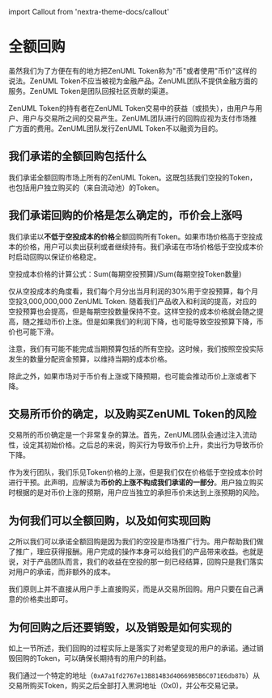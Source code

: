 import Callout from 'nextra-theme-docs/callout'

# 全额回购

<Callout>
虽然我们为了方便在有的地方把ZenUML Token称为"币"或者使用"币价"这样的说法。ZenUML Token不应当被视为金融产品。ZenUML团队不提供金融方面的服务。ZenUML Token是团队回报社区贡献的渠道。

ZenUML Token的持有者在ZenUML Token交易中的获益（或损失），由用户与用户、用户与交易所之间的交易产生。ZenUML团队进行的回购应视为支付市场推广方面的费用。ZenUML团队发行ZenUML Token不以融资为目的。
</Callout>

## 我们承诺的全额回购包括什么
我们承诺全额回购市场上所有的ZenUML Token。这既包括我们空投的Token，也包括用户独立购买的（来自流动池）的Token。

## 我们承诺回购的价格是怎么确定的，币价会上涨吗
我们承诺以**不低于空投成本的价格**全额回购所有Token。如果市场价格高于空投成本的价格，用户可以卖出获利或者继续持有。我们承诺在市场价格低于空投成本价时启动回购以保证价格稳定。

空投成本价格的计算公式：Sum(每期空投预算)/Sum(每期空投Token数量)

仅从空投成本的角度看，我们每个月分出当月利润的30%用于空投预算，每个月空投3,000,000,000 ZenUML Token. 随着我们产品收入和利润的提高，对应的空投预算也会提高，但是每期空投数量保持不变。这样空投的成本价格就会随之提高，随之推动币价上涨。但是如果我们的利润下降，也可能导致空投预算下降，币价也可能下滑。

<Callout>
注意，我们有可能不能完成当期预算包括的所有空投。这时候，我们按照空投实际发生的数量分配资金预算，以维持当期的成本价格。
</Callout>

除此之外，如果市场对于币价有上涨或下降预期，也可能会推动币价上涨或者下降。

## 交易所币价的确定，以及购买ZenUML Token的风险
交易所的币价确定是一个非常复杂的算法。首先，ZenUML团队会通过注入流动性，设定其初始价格。之后总的来说，购买行为导致币价上升，卖出行为导致币价下降。

作为发行团队，我们乐见Token价格的上涨，但是我们仅在价格低于空投成本价时进行干预。此声明，应解读为**币价的上涨不构成我们承诺的一部分**。用户独立购买时根据的是对币价上涨的预期，用户应当独立的承担币价未达到上涨预期的风险。

## 为何我们可以全额回购，以及如何实现回购
之所以我们可以承诺全额回购是因为我们的空投是市场推广行为。用户帮助我们做了推广，理应获得报酬。用户完成的操作本身可以给我们的产品带来收益。也就是说，对于产品团队而言，我们的收益在空投的那一刻已经结算，回购只是我们落实对用户的承诺，而非额外的成本。

我们原则上并不直接从用户手上直接购买，而是从交易所回购。用户只要在自己满意的价格卖出即可。

## 为何回购之后还要销毁，以及销毁是如何实现的
如上一节所述，我们回购的过程实际上是落实了对希望变现的用户的承诺。通过销毁回购的Token，可以确保长期持有的用户的利益。

我们通过一个特定的地址（`0xA7a1fd2767e13B814B3d40669B5B6C071E6db87b`）从交易所购买Token，购买之后全部打入黑洞地址（0x0)，并公布交易记录。
